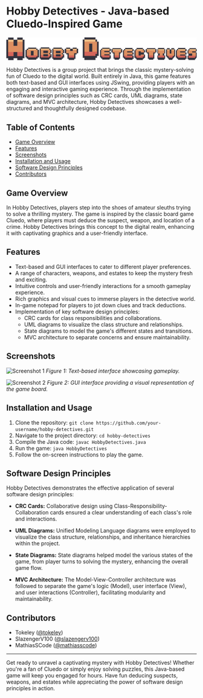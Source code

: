 # Hobby Detectives - Java-based Cluedo-Inspired Game

![Hobby Detectives Logo](logo.png)

Hobby Detectives is a group project that brings the classic mystery-solving fun of Cluedo to the digital world. Built entirely in Java, this game features both text-based and GUI interfaces using JSwing, providing players with an engaging and interactive gaming experience. Through the implementation of software design principles such as CRC cards, UML diagrams, state diagrams, and MVC architecture, Hobby Detectives showcases a well-structured and thoughtfully designed codebase.

## Table of Contents

- [Game Overview](#game-overview)
- [Features](#features)
- [Screenshots](#screenshots)
- [Installation and Usage](#installation-and-usage)
- [Software Design Principles](#software-design-principles)
- [Contributors](#contributors)

## Game Overview

In Hobby Detectives, players step into the shoes of amateur sleuths trying to solve a thrilling mystery. The game is inspired by the classic board game Cluedo, where players must deduce the suspect, weapon, and location of a crime. Hobby Detectives brings this concept to the digital realm, enhancing it with captivating graphics and a user-friendly interface.

## Features

- Text-based and GUI interfaces to cater to different player preferences.
- A range of characters, weapons, and estates to keep the mystery fresh and exciting.
- Intuitive controls and user-friendly interactions for a smooth gameplay experience.
- Rich graphics and visual cues to immerse players in the detective world.
- In-game notepad for players to jot down clues and track deductions.
- Implementation of key software design principles:
  - CRC cards for class responsibilities and collaborations.
  - UML diagrams to visualize the class structure and relationships.
  - State diagrams to model the game's different states and transitions.
  - MVC architecture to separate concerns and ensure maintainability.

## Screenshots

![Screenshot 1](screenshot1.png)
*Figure 1: Text-based interface showcasing gameplay.*

![Screenshot 2](screenshot2.png)
*Figure 2: GUI interface providing a visual representation of the game board.*

## Installation and Usage

1. Clone the repository: `git clone https://github.com/your-username/hobby-detectives.git`
2. Navigate to the project directory: `cd hobby-detectives`
3. Compile the Java code: `javac HobbyDetectives.java`
4. Run the game: `java HobbyDetectives`
5. Follow the on-screen instructions to play the game.

## Software Design Principles

Hobby Detectives demonstrates the effective application of several software design principles:

- **CRC Cards:** Collaborative design using Class-Responsibility-Collaboration cards ensured a clear understanding of each class's role and interactions.

- **UML Diagrams:** Unified Modeling Language diagrams were employed to visualize the class structure, relationships, and inheritance hierarchies within the project.

- **State Diagrams:** State diagrams helped model the various states of the game, from player turns to solving the mystery, enhancing the overall game flow.

- **MVC Architecture:** The Model-View-Controller architecture was followed to separate the game's logic (Model), user interface (View), and user interactions (Controller), facilitating modularity and maintainability.

## Contributors

- Tokeley ([@tokeley](https://github.com/tokeley))
- SlazengerV100 ([@slazengerv100](https://github.com/slazengerv100))
- MathiasSCode ([@mathiasscode](https://github.com/mathiasscode))



---

Get ready to unravel a captivating mystery with Hobby Detectives! Whether you're a fan of Cluedo or simply enjoy solving puzzles, this Java-based game will keep you engaged for hours. Have fun deducing suspects, weapons, and estates while appreciating the power of software design principles in action.
